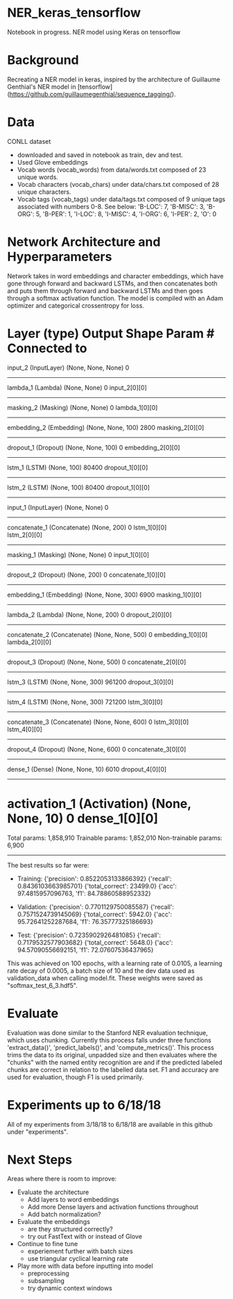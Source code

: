 # NER_keras_tensorflow

Notebook in progress. NER model using Keras on tensorflow

# Background

Recreating a NER model in keras, inspired by the architecture of Guillaume Genthial's NER model in [tensorflow] (https://github.com/guillaumegenthial/sequence_tagging/). 

# Data

CONLL dataset
- downloaded and saved in notebook as train, dev and test.
- Used Glove embeddings
- Vocab words (vocab_words) from data/words.txt composed of 23 unique words.
- Vocab characters (vocab_chars) under data/chars.txt composed of 28 unique characters.
- Vocab tags (vocab_tags) under data/tags.txt composed of 9 unique tags associated with numbers 0-8. See below:
  'B-LOC': 7,
   'B-MISC': 3,
   'B-ORG': 5,
   'B-PER': 1,
   'I-LOC': 8,
   'I-MISC': 4,
   'I-ORG': 6,
   'I-PER': 2,
   'O': 0

# Network Architecture and Hyperparameters

Network takes in word embeddings and character embeddings, which have gone through forward and backward LSTMs, and then concatenates both and puts them through forward and backward LSTMs and then goes through a softmax activation function. The model is compiled with an Adam optimizer and categorical crossentropy for loss.

Layer (type)                    Output Shape         Param #     Connected to                     
==================================================================================================
input_2 (InputLayer)            (None, None, None)   0                                            
__________________________________________________________________________________________________
lambda_1 (Lambda)               (None, None)         0           input_2[0][0]                    
__________________________________________________________________________________________________
masking_2 (Masking)             (None, None)         0           lambda_1[0][0]                   
__________________________________________________________________________________________________
embedding_2 (Embedding)         (None, None, 100)    2800        masking_2[0][0]                  
__________________________________________________________________________________________________
dropout_1 (Dropout)             (None, None, 100)    0           embedding_2[0][0]                
__________________________________________________________________________________________________
lstm_1 (LSTM)                   (None, 100)          80400       dropout_1[0][0]                  
__________________________________________________________________________________________________
lstm_2 (LSTM)                   (None, 100)          80400       dropout_1[0][0]                  
__________________________________________________________________________________________________
input_1 (InputLayer)            (None, None)         0                                            
__________________________________________________________________________________________________
concatenate_1 (Concatenate)     (None, 200)          0           lstm_1[0][0]                     
                                                                 lstm_2[0][0]                     
__________________________________________________________________________________________________
masking_1 (Masking)             (None, None)         0           input_1[0][0]                    
__________________________________________________________________________________________________
dropout_2 (Dropout)             (None, 200)          0           concatenate_1[0][0]              
__________________________________________________________________________________________________
embedding_1 (Embedding)         (None, None, 300)    6900        masking_1[0][0]                  
__________________________________________________________________________________________________
lambda_2 (Lambda)               (None, None, 200)    0           dropout_2[0][0]                  
__________________________________________________________________________________________________
concatenate_2 (Concatenate)     (None, None, 500)    0           embedding_1[0][0]                
                                                                 lambda_2[0][0]                   
__________________________________________________________________________________________________
dropout_3 (Dropout)             (None, None, 500)    0           concatenate_2[0][0]              
__________________________________________________________________________________________________
lstm_3 (LSTM)                   (None, None, 300)    961200      dropout_3[0][0]                  
__________________________________________________________________________________________________
lstm_4 (LSTM)                   (None, None, 300)    721200      lstm_3[0][0]                     
__________________________________________________________________________________________________
concatenate_3 (Concatenate)     (None, None, 600)    0           lstm_3[0][0]                     
                                                                 lstm_4[0][0]                     
__________________________________________________________________________________________________
dropout_4 (Dropout)             (None, None, 600)    0           concatenate_3[0][0]              
__________________________________________________________________________________________________
dense_1 (Dense)                 (None, None, 10)     6010        dropout_4[0][0]                  
__________________________________________________________________________________________________
activation_1 (Activation)       (None, None, 10)     0           dense_1[0][0]                    
==================================================================================================
Total params: 1,858,910
Trainable params: 1,852,010
Non-trainable params: 6,900
__________________________________________________________________________________________________

The best results so far were:

- Training:
  {'precision': 0.8522053133866392}
  {'recall': 0.8436103663985701}
  {'total_correct': 23499.0}
  {'acc': 97.4815957096763, 'f1': 84.78860588952332}

- Validation:
  {'precision': 0.7701129750085587}
  {'recall': 0.7571524739145069} 
  {'total_correct': 5942.0}
  {'acc': 95.72641252287684, 'f1': 76.35777325186693}

- Test:
  {'precision': 0.7235902926481085}
  {'recall': 0.7179532577903682}
  {'total_correct': 5648.0}
  {'acc': 94.57090556692151, 'f1': 72.07607536437965}
  
This was achieved on 100 epochs, with a learning rate of 0.0105, a learning rate decay of 0.0005, a batch size of 10 and the dev data used as validation_data when calling model.fit. These weights were saved as "softmax_test_6_3.hdf5".

# Evaluate

Evaluation was done similar to the Stanford NER evaluation technique, which uses chunking. Currently this process falls under three functions 'extract_data()', 'predict_labels()', and 'compute_metrics()'. This process trims the data to its original, unpadded size and then evaluates where the "chunks" with the named entity recognition are and if the predicted labeled chunks are correct in relation to the labelled data set. F1 and accuracy are used for evaluation, though F1 is used primarily. 

# Experiments up to 6/18/18

All of my experiments from 3/18/18 to 6/18/18 are available in this github under "experiments".

# Next Steps

Areas where there is room to improve:

- Evaluate the architecture
  - Add layers to word embeddings
  - Add more Dense layers and activation functions throughout
  - Add batch normalization?
- Evaluate the embeddings
  - are they structured correctly?
  - try out FastText with or instead of Glove
- Continue to fine tune
  - experiement further with batch sizes
  - use triangular cyclical learning rate
- Play more with data before inputting into model
  - preprocessing
  - subsampling 
  - try dynamic context windows


